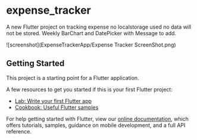 # expense_tracker

A new Flutter project on tracking expense no localstorage used no data will not be stored. Weekly BarChart and DatePicker with Message to add.

![screenshot](ExpenseTrackerApp/Expense Tracker ScreenShot.png)

## Getting Started

This project is a starting point for a Flutter application.

A few resources to get you started if this is your first Flutter project:

- [Lab: Write your first Flutter app](https://flutter.dev/docs/get-started/codelab)
- [Cookbook: Useful Flutter samples](https://flutter.dev/docs/cookbook)

For help getting started with Flutter, view our
[online documentation](https://flutter.dev/docs), which offers tutorials,
samples, guidance on mobile development, and a full API reference.
